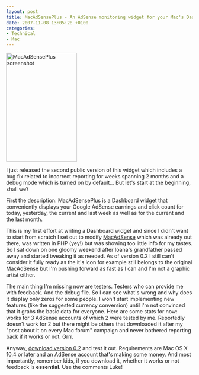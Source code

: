```yaml
---
layout: post
title: MacAdSensePlus - An AdSense monitoring widget for your Mac's Dashboard
date: 2007-11-08 13:05:28 +0100
categories:
- Technical
- Mac
---
```

<img src="http://www.rusiczki.net/blog/blogpics/macadsenseplus-first-version.png" width="191" height="294" alt="MacAdSensePlus screenshot" class="postimage"/>

I just released the second public version of this widget which includes a bug fix related to incorrect reporting for weeks spanning 2 months and a debug mode which is turned on by default... But let's start at the beginning, shall we?

First the description: MacAdSensePlus is a Dashboard widget that conveniently displays your Google AdSense earnings and click count for today, yesterday, the current and last week as well as for the current and the last month.

This is my first effort at writing a Dashboard widget and since I didn't want to start from scratch I set out to modify <a href="http://blog.oswaldism.de/macadsense-simple-adsense-widget-for-mac-os-x">MacAdSense</a> which was already out there, was written in PHP (yey!) but was showing too little info for my tastes. So I sat down on one gloomy weekend after Ioana's grandfather passed away and started tweaking it as needed. As of version 0.2 I still can't consider it fully ready as the it's icon for example still belongs to the original MacAdSense but I'm pushing forward as fast as I can and I'm not a graphic artist either.

The main thing I'm missing now are testers. Testers who can provide me with feedback. And the debug file. So I can see what's wrong and why does it display only zeros for some people. I won't start implementing new features (like the suggested currency conversion) until I'm not convinced that it grabs the basic data for everyone. Here are some stats for now: works for 3 AdSense accounts of which 2 were tested by me. Reportedly doesn't work for 2 but there might be others that downloaded it after my "post about it on every Mac forum" campaign and never bothered reporting back if it works or not. Grrr.

Anyway, <a href="http://www.rusiczki.net/macadsenseplus/releases/MacAdSensePlus.0.2.wdgt.zip">download version 0.2</a> and test it out. Requirements are Mac OS X 10.4 or later and an AdSense account that's making some money. And most importantly, remember kids, if you download it, whether it works or not feedback is <strong>essential</strong>. Use the comments Luke!

